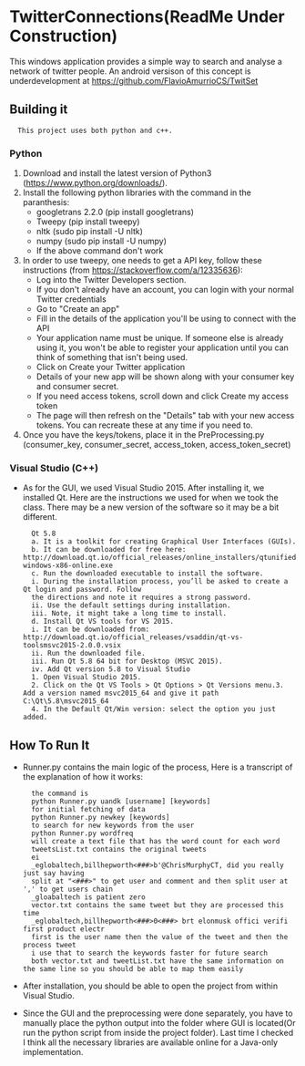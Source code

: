 # TwitterConnections(ReadMe Under Construction)

This windows application provides a simple way to search and analyse a network of twitter people. An android versison of this concept is underdevelopment at <https://github.com/FlavioAmurrioCS/TwitSet>

## Building it

      This project uses both python and c++.

### Python

1. Download and install the latest version of Python3 (<https://www.python.org/downloads/>).
2. Install the following python libraries with the command in the paranthesis:
      * googletrans 2.2.0 (pip install googletrans)
      * Tweepy (pip install tweepy)
      * nltk (sudo pip install -U nltk)
      * numpy (sudo pip install -U numpy)
      * If the above command don't work
3. In order to use tweepy, one needs to get a API key, follow these instructions (from <https://stackoverflow.com/a/12335636>):
      * Log into the Twitter Developers section.
      * If you don't already have an account, you can login with your normal Twitter credentials
      * Go to "Create an app"
      * Fill in the details of the application you'll be using to connect with the API
      * Your application name must be unique. If someone else is already using it, you won't be able to register your application until you can think of something that isn't being used.
      * Click on Create your Twitter application
      * Details of your new app will be shown along with your consumer key and consumer secret.
      * If you need access tokens, scroll down and click Create my access token
      * The page will then refresh on the "Details" tab with your new access tokens. You can recreate these at any time if you need to.
4. Once you have the keys/tokens, place it in the PreProcessing.py (consumer_key, consumer_secret, access_token, access_token_secret)

### Visual Studio (C++)

* As for the GUI,  we used Visual Studio 2015. After installing it, we installed Qt. Here are the instructions we used for when we took the class. There may be a new version of the software so it may be a bit different.

        Qt 5.8
        a. It is a toolkit for creating Graphical User Interfaces (GUIs).
        b. It can be downloaded for free here: http://download.qt.io/official_releases/online_installers/qtunified-windows-x86-online.exe
        c. Run the downloaded executable to install the software.
        i. During the installation process, you’ll be asked to create a Qt login and password. Follow
        the directions and note it requires a strong password.
        ii. Use the default settings during installation.
        iii. Note, it might take a long time to install.
        d. Install Qt VS tools for VS 2015.
        i. It can be downloaded from: http://download.qt.io/official_releases/vsaddin/qt-vs-toolsmsvc2015-2.0.0.vsix
        ii. Run the downloaded file.
        iii. Run Qt 5.8 64 bit for Desktop (MSVC 2015).
        iv. Add Qt version 5.8 to Visual Studio
        1. Open Visual Studio 2015.
        2. Click on the Qt VS Tools > Qt Options > Qt Versions menu.3. Add a version named msvc2015_64 and give it path C:\Qt\5.8\msvc2015_64
        4. In the Default Qt/Win version: select the option you just added.

## How To Run It

* Runner.py contains the main logic of the process, Here is a transcript of the explanation of how it works:

        the command is
        python Runner.py uandk [username] [keywords]
        for initial fetching of data
        python Runner.py newkey [keywords]
        to search for new keywords from the user
        python Runner.py wordfreq
        will create a text file that has the word count for each word
        tweetsList.txt contains the original tweets
        ei
        _eglobaltech,billhepworth<###>b'@ChrisMurphyCT, did you really just say having
        split at "<###>" to get user and comment and then split user at ',' to get users chain
        _gloabaltech is patient zero
        vector.txt contains the same tweet but they are processed this time
        _eglobaltech,billhepworth<###>0<###> brt elonmusk offici verifi first product electr
        first is the user name then the value of the tweet and then the process tweet
        i use that to search the keywords faster for future search
        both vector.txt and tweetList.txt have the same information on the same line so you should be able to map them easily

* After installation, you should be able to open the project from within Visual Studio.
* Since the GUI and the preprocessing were done separately, you have to manually place the python output into the folder where GUI is located(Or run the python script from inside the project folder). Last time I checked I think all the necessary libraries are available online for a Java-only implementation.